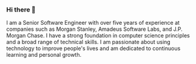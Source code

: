 ### Hi there 👋

I am a Senior Software Engineer with over five years of experience at companies such as Morgan Stanley, Amadeus Software Labs, and J.P. Morgan Chase. I have a strong foundation in computer science principles and a broad range of technical skills. I am passionate about using technology to improve people's lives and am dedicated to continuous learning and personal growth.

<!--
**zkhan93/zkhan93** is a ✨ _special_ ✨ repository because its `README.md` (this file) appears on your GitHub profile.

Here are some ideas to get you started:

- 🔭 I’m currently working on ...
- 🌱 I’m currently learning ...
- 👯 I’m looking to collaborate on ...
- 🤔 I’m looking for help with ...
- 💬 Ask me about ...
- 📫 How to reach me: ...
- 😄 Pronouns: ...
- ⚡ Fun fact: ...
-->
